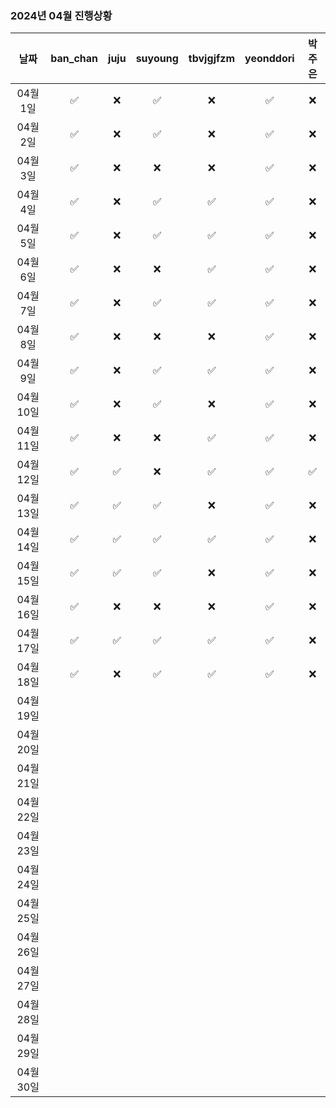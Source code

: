 ### 2024년 04월 진행상황
| 날짜 | ban_chan | juju | suyoung | tbvjgjfzm | yeonddori | 박주은 |
|:---:|:---:|:---:|:---:|:---:|:---:|:---:|
| 04월 1일 | ✅ | ❌ | ✅ | ❌ | ✅ | ❌ |
| 04월 2일 | ✅ | ❌ | ✅ | ❌ | ✅ | ❌ |
| 04월 3일 | ✅ | ❌ | ❌ | ❌ | ✅ | ❌ |
| 04월 4일 | ✅ | ❌ | ✅ | ✅ | ✅ | ❌ |
| 04월 5일 | ✅ | ❌ | ✅ | ✅ | ✅ | ❌ |
| 04월 6일 | ✅ | ❌ | ❌ | ✅ | ✅ | ❌ |
| 04월 7일 | ✅ | ❌ | ✅ | ✅ | ✅ | ❌ |
| 04월 8일 | ✅ | ❌ | ❌ | ❌ | ✅ | ❌ |
| 04월 9일 | ✅ | ❌ | ✅ | ✅ | ✅ | ❌ |
| 04월 10일 | ✅ | ❌ | ✅ | ❌ | ✅ | ❌ |
| 04월 11일 | ✅ | ❌ | ❌ | ✅ | ✅ | ❌ |
| 04월 12일 | ✅ | ✅ | ❌ | ✅ | ✅ | ✅ |
| 04월 13일 | ✅ | ✅ | ✅ | ❌ | ✅ | ❌ |
| 04월 14일 | ✅ | ✅ | ✅ | ✅ | ✅ | ❌ |
| 04월 15일 | ✅ | ✅ | ✅ | ❌ | ✅ | ❌ |
| 04월 16일 | ✅ | ❌ | ❌ | ❌ | ✅ | ❌ |
| 04월 17일 | ✅ | ✅ | ✅ | ✅ | ✅ | ❌ |
| 04월 18일 | ✅ | ❌ | ✅ | ✅ | ✅ | ❌ |
| 04월 19일 | | | | | | |
| 04월 20일 | | | | | | |
| 04월 21일 | | | | | | |
| 04월 22일 | | | | | | |
| 04월 23일 | | | | | | |
| 04월 24일 | | | | | | |
| 04월 25일 | | | | | | |
| 04월 26일 | | | | | | |
| 04월 27일 | | | | | | |
| 04월 28일 | | | | | | |
| 04월 29일 | | | | | | |
| 04월 30일 | | | | | | |
